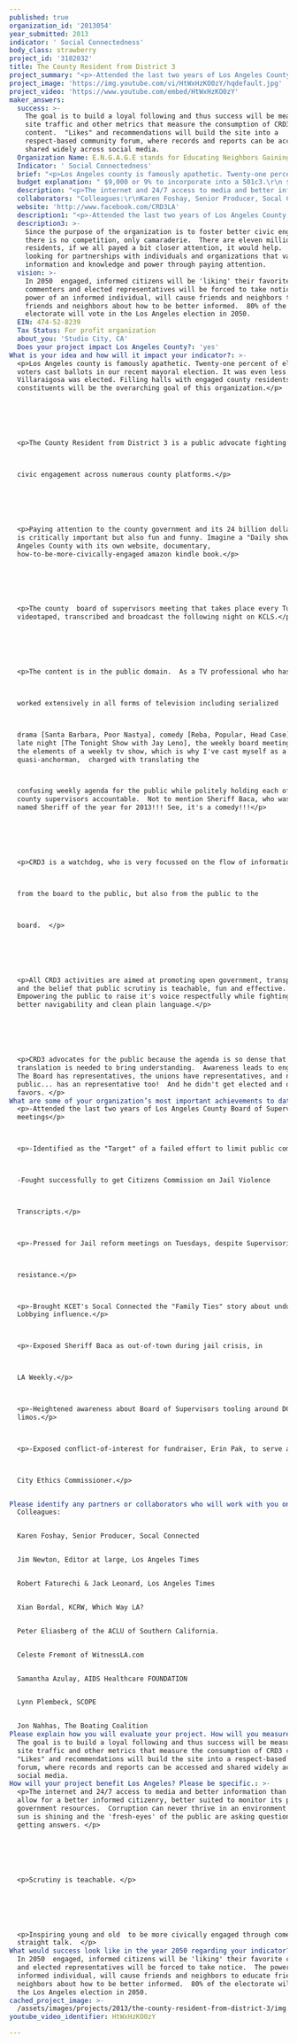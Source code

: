 ```yaml
---
published: true
organization_id: '2013054'
year_submitted: 2013
indicator: ' Social Connectedness'
body_class: strawberry
project_id: '3102032'
title: The County Resident from District 3
project_summary: "<p>-Attended the last two years of Los Angeles County Board of Supervisors meetings</p>\r\n<p>-Identified as the \"Target\" of a failed effort to limit public comment.\r\n-Fought successfully to get Citizens Commission on Jail Violence \r\nTranscripts.</p>\r\n<p>-Pressed for Jail reform meetings on Tuesdays, despite Supervisorial \r\nresistance.</p>\r\n<p>-Brought KCET's Socal Connected the \"Family Ties\" story about undue Lobbying influence.</p>\r\n<p>-Exposed Sheriff Baca as out-of-town during jail crisis, in \r\nLA Weekly.</p>\r\n<p>-Heightened awareness about Board of Supervisors tooling around DC in limos.</p>\r\n<p>-Exposed conflict-of-interest for fundraiser, Erin Pak, to serve as \r\nCity Ethics Commissioner.</p>\r\n"
project_image: 'https://img.youtube.com/vi/HtWxHzKO0zY/hqdefault.jpg'
project_video: 'https://www.youtube.com/embed/HtWxHzKO0zY'
maker_answers:
  success: >-
    The goal is to build a loyal following and thus success will be measured by
    site traffic and other metrics that measure the consumption of CRD3
    content.  "Likes" and recommendations will build the site into a
    respect-based community forum, where records and reports can be accessed and
    shared widely across social media. 
  Organization Name: E.N.G.A.G.E stands for Educating Neighbors Gaining Awareness Growing Engaged
  Indicator: ' Social Connectedness'
  brief: "<p>Los Angeles county is famously apathetic. Twenty-one percent of eligible voters cast ballots in our recent mayoral election. It was even less when Villaraigosa was elected. Filling halls with engaged county residents and constituents will be the overarching goal of this organization.</p>\r\n\r\n<p>The County Resident from District 3 is a public advocate fighting for \r\ncivic engagement across numerous county platforms.</p>\r\n\r\n<p>Paying attention to the county government and its 24 billion dollar budget is critically important but also fun and funny. Imagine a \"Daily show\" for Los Angeles County with its own website, documentary, how-to-be-more-civically-engaged amazon kindle book.</p>\r\n\r\n<p>The county  board of supervisors meeting that takes place every Tuesday is videotaped, transcribed and broadcast the following night on KCLS.</p>\r\n\r\n<p>The content is in the public domain.  As a TV professional who has\r\nworked extensively in all forms of television including serialized\r\ndrama [Santa Barbara, Poor Nastya], comedy [Reba, Popular, Head Case], and late night [The Tonight Show with Jay Leno], the weekly board meeting has all the elements of a weekly tv show, which is why I've cast myself as a quasi-anchorman,  charged with translating the\r\nconfusing weekly agenda for the public while politely holding each of the five county supervisors accountable.  Not to mention Sheriff Baca, who was recently named Sheriff of the year for 2013!!! See, it's a comedy!!!</p>\r\n\r\n<p>CRD3 is a watchdog, who is very focussed on the flow of information -\r\nfrom the board to the public, but also from the public to the\r\nboard.  </p>\r\n\r\n<p>All CRD3 activities are aimed at promoting open government, transparency and the belief that public scrutiny is teachable, fun and effective.   Empowering the public to raise it's voice respectfully while fighting for better navigability and clean plain language.</p>\r\n\r\n<p>CRD3 advocates for the public because the agenda is so dense that translation is needed to bring understanding.  Awareness leads to engagement.  The Board has representatives, the unions have representatives, and now the public... has an representative too!  And he didn't get elected and owes no favors. </p>"
  budget explanation: " $9,000 or 9% to incorporate into a 501c3.\r\n $5,000 website design\r\n$60,000 two-years of showing up, script/speech writing, produce,editing\r\n$15,000 event programming, marketing\r\n$11,000 legal fees and costs"
  description: "<p>The internet and 24/7 access to media and better information than ever will allow for a better informed citizenry, better suited to monitor its precious government resources.  Corruption can never thrive in an environment where the sun is shining and the 'fresh-eyes' of the public are asking questions and getting answers. </p> \r\n\r\n<p>Scrutiny is teachable. </p>\r\n\r\n<p>Inspiring young and old  to be more civically engaged through comedy and straight talk.  </p>"
  collaborators: "Colleagues:\r\nKaren Foshay, Senior Producer, Socal Connected\r\nJim Newton, Editor at large, Los Angeles Times\r\nRobert Faturechi & Jack Leonard, Los Angeles Times\r\nXian Bordal, KCRW, Which Way LA?\r\nPeter Eliasberg of the ACLU of Southern California.\r\nCeleste Fremont of WitnessLA.com\r\nSamantha Azulay, AIDS Healthcare FOUNDATION\r\nLynn Plembeck, SCOPE\r\nJon Nahhas, The Boating Coalition"
  website: 'http://www.facebook.com/CRD3LA'
  description1: "<p>-Attended the last two years of Los Angeles County Board of Supervisors meetings</p>\r\n<p>-Identified as the \"Target\" of a failed effort to limit public comment.\r\n-Fought successfully to get Citizens Commission on Jail Violence \r\nTranscripts.</p>\r\n<p>-Pressed for Jail reform meetings on Tuesdays, despite Supervisorial \r\nresistance.</p>\r\n<p>-Brought KCET's Socal Connected the \"Family Ties\" story about undue Lobbying influence.</p>\r\n<p>-Exposed Sheriff Baca as out-of-town during jail crisis, in \r\nLA Weekly.</p>\r\n<p>-Heightened awareness about Board of Supervisors tooling around DC in limos.</p>\r\n<p>-Exposed conflict-of-interest for fundraiser, Erin Pak, to serve as \r\nCity Ethics Commissioner.</p>\r\n"
  description3: >-
    Since the purpose of the organization is to foster better civic engagement,
    there is no competition, only camaraderie.  There are eleven million county
    residents, if we all payed a bit closer attention, it would help.  CRD3 is
    looking for partnerships with individuals and organizations that value
    information and knowledge and power through paying attention.
  vision: >-
    In 2050  engaged, informed citizens will be 'liking' their favorite
    commenters and elected representatives will be forced to take notice.  The
    power of an informed individual, will cause friends and neighbors to educate
    friends and neighbors about how to be better informed.  80% of the
    electorate will vote in the Los Angeles election in 2050. 
  EIN: 474-52-8239
  Tax Status: For profit organization
  about_you: 'Studio City, CA'
  Does your project impact Los Angeles County?: 'yes'
What is your idea and how will it impact your indicator?: >-
  <p>Los Angeles county is famously apathetic. Twenty-one percent of eligible
  voters cast ballots in our recent mayoral election. It was even less when
  Villaraigosa was elected. Filling halls with engaged county residents and
  constituents will be the overarching goal of this organization.</p>






  <p>The County Resident from District 3 is a public advocate fighting for 



  civic engagement across numerous county platforms.</p>






  <p>Paying attention to the county government and its 24 billion dollar budget
  is critically important but also fun and funny. Imagine a "Daily show" for Los
  Angeles County with its own website, documentary,
  how-to-be-more-civically-engaged amazon kindle book.</p>






  <p>The county  board of supervisors meeting that takes place every Tuesday is
  videotaped, transcribed and broadcast the following night on KCLS.</p>






  <p>The content is in the public domain.  As a TV professional who has



  worked extensively in all forms of television including serialized



  drama [Santa Barbara, Poor Nastya], comedy [Reba, Popular, Head Case], and
  late night [The Tonight Show with Jay Leno], the weekly board meeting has all
  the elements of a weekly tv show, which is why I've cast myself as a
  quasi-anchorman,  charged with translating the



  confusing weekly agenda for the public while politely holding each of the five
  county supervisors accountable.  Not to mention Sheriff Baca, who was recently
  named Sheriff of the year for 2013!!! See, it's a comedy!!!</p>






  <p>CRD3 is a watchdog, who is very focussed on the flow of information -



  from the board to the public, but also from the public to the



  board.  </p>






  <p>All CRD3 activities are aimed at promoting open government, transparency
  and the belief that public scrutiny is teachable, fun and effective.  
  Empowering the public to raise it's voice respectfully while fighting for
  better navigability and clean plain language.</p>






  <p>CRD3 advocates for the public because the agenda is so dense that
  translation is needed to bring understanding.  Awareness leads to engagement. 
  The Board has representatives, the unions have representatives, and now the
  public... has an representative too!  And he didn't get elected and owes no
  favors. </p>
What are some of your organization’s most important achievements to date?: >+
  <p>-Attended the last two years of Los Angeles County Board of Supervisors
  meetings</p>



  <p>-Identified as the "Target" of a failed effort to limit public comment.



  -Fought successfully to get Citizens Commission on Jail Violence 



  Transcripts.</p>



  <p>-Pressed for Jail reform meetings on Tuesdays, despite Supervisorial 



  resistance.</p>



  <p>-Brought KCET's Socal Connected the "Family Ties" story about undue
  Lobbying influence.</p>



  <p>-Exposed Sheriff Baca as out-of-town during jail crisis, in 



  LA Weekly.</p>



  <p>-Heightened awareness about Board of Supervisors tooling around DC in
  limos.</p>



  <p>-Exposed conflict-of-interest for fundraiser, Erin Pak, to serve as 



  City Ethics Commissioner.</p>


Please identify any partners or collaborators who will work with you on this project.: |-
  Colleagues:


  Karen Foshay, Senior Producer, Socal Connected


  Jim Newton, Editor at large, Los Angeles Times


  Robert Faturechi & Jack Leonard, Los Angeles Times


  Xian Bordal, KCRW, Which Way LA?


  Peter Eliasberg of the ACLU of Southern California.


  Celeste Fremont of WitnessLA.com


  Samantha Azulay, AIDS Healthcare FOUNDATION


  Lynn Plembeck, SCOPE


  Jon Nahhas, The Boating Coalition
Please explain how you will evaluate your project. How will you measure success?: >-
  The goal is to build a loyal following and thus success will be measured by
  site traffic and other metrics that measure the consumption of CRD3 content. 
  "Likes" and recommendations will build the site into a respect-based community
  forum, where records and reports can be accessed and shared widely across
  social media. 
How will your project benefit Los Angeles? Please be specific.: >-
  <p>The internet and 24/7 access to media and better information than ever will
  allow for a better informed citizenry, better suited to monitor its precious
  government resources.  Corruption can never thrive in an environment where the
  sun is shining and the 'fresh-eyes' of the public are asking questions and
  getting answers. </p> 






  <p>Scrutiny is teachable. </p>






  <p>Inspiring young and old  to be more civically engaged through comedy and
  straight talk.  </p>
What would success look like in the year 2050 regarding your indicator?: >-
  In 2050  engaged, informed citizens will be 'liking' their favorite commenters
  and elected representatives will be forced to take notice.  The power of an
  informed individual, will cause friends and neighbors to educate friends and
  neighbors about how to be better informed.  80% of the electorate will vote in
  the Los Angeles election in 2050. 
cached_project_image: >-
  /assets/images/projects/2013/the-county-resident-from-district-3/img.youtube.com/vi/HtWxHzKO0zY/hqdefault.jpg
youtube_video_identifier: HtWxHzKO0zY

---
```

